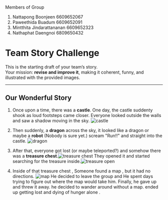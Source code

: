 Members of Group
1. Nattapong Boonjeen 6609652067
2. Paweethida Buadum 6609652091
3. Mintthita Jindarattananan 6609652323
4. Nathaphat Daengnoi 6809650432

# Team Story Challenge

This is the starting draft of your team’s story.  
Your mission: **revise and improve it**, making it coherent, funny, and illustrated with the provided images.

---

## Our Wonderful Story

1. Once upon a time, there was a **castle**.
   One day, the castle suddenty shook as loud footsteps came closer. 
   Everyone looked outside the walls and saw a shadow moving in the sky.
   ![castle](/img/castle.png)


2. Then suddenly, a **dragon** across the sky, it looked like a dragon or maybe a **robot** (Nobody is sure yet.) scream "Run!!" and straight into the castle.
   ![dragon](/img/dragon.png)

3. After that, everyone got lost (or maybe teleported?) and somehow there was a **treasure chest**.![treasure chest](img/treasure_large.png)
   They opened it and started searching for the treasure inside.![treasure open](img/treasure_open.png)

4. Inside of that treasure chest , Someone found a map , but it had no directions.
   ![map](/img/map.png) 
   He decided to leave the group and He spent days trying to figure out where the map would take him.
   Finally, he gave up and threw it away. he decided to wander around without a map.
   ended up getting lost and dying of hunger alone .